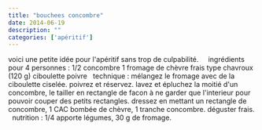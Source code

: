 ```yaml
---
title: "bouchees concombre"
date: 2014-06-19
description: ""
categories: ['apéritif']
---
```


          
 voici une petite idée pour l'apéritif sans trop de culpabilité.   &nbsp;      &nbsp;   ingrédients pour 4 personnes :   1/2 concombre   1 fromage de chèvre frais type chavroux (120 g)   ciboulette   poivre   &nbsp;   technique :   mélangez le fromage avec de la ciboulette ciselée. poivrez et réservez.   lavez et épluchez la moitié d'un concombre, le tailler en rectangle de facon à ne garder que l'interieur pour pouvoir   couper des petits rectangles.   dressez en mettant un rectangle de concombre, 1 CAC bombée de chèvre, 1 tranche concombre.   déguster frais.   &nbsp;   nutrition : 1/4 apporte légumes, 30 g de fromage. 

                          
